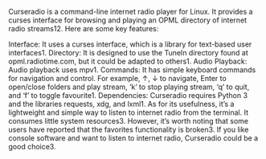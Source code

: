 Curseradio is a command-line internet radio player for Linux. It provides a curses interface for browsing and playing an OPML directory of internet radio streams12. Here are some key features:

Interface: It uses a curses interface, which is a library for text-based user interfaces1.
Directory: It is designed to use the TuneIn directory found at opml.radiotime.com, but it could be adapted to others1.
Audio Playback: Audio playback uses mpv1.
Commands: It has simple keyboard commands for navigation and control. For example, ↑, ↓ to navigate, Enter to open/close folders and play stream, ‘k’ to stop playing stream, ‘q’ to quit, and ‘f’ to toggle favourite1.
Dependencies: Curseradio requires Python 3 and the libraries requests, xdg, and lxml1.
As for its usefulness, it’s a lightweight and simple way to listen to internet radio from the terminal. It consumes little system resources3. However, it’s worth noting that some users have reported that the favorites functionality is broken3. If you like console software and want to listen to internet radio, Curseradio could be a good choice3.

